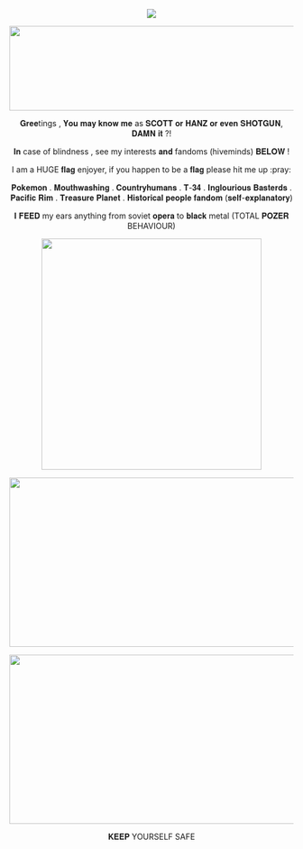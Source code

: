 <p align="center"> <img src="https://komarev.com/ghpvc/?username=6hanz&label=observing%20&color=941a01&style=flat"  </p>

<p align="center"> 
  <img width="800" height="150" src="https://www.webweaver.nu/clipart/img/holidays/halloween/skullpile.gif">
</p> 

<p align="center"> 𝐆𝐫𝐞𝐞tings ,
𝐘𝐨𝐮 𝐦𝐚𝐲 𝐤𝐧𝐨𝐰 𝐦𝐞 as 𝐒𝐂𝐎𝐓𝐓 𝐨𝐫 𝐇𝐀𝐍𝐙 𝐨𝐫 𝐞𝐯𝐞𝐧 𝐒𝐇𝐎𝐓𝐆𝐔𝐍, 𝐃𝐀𝐌𝐍 𝐢𝐭 ?! 
<p align="center"> 𝐈𝐧 case of blindness , see my interests 𝐚𝐧𝐝 fandoms (hiveminds) 𝐁𝐄𝐋𝐎𝐖 !
<p align="center"> I am a HUGE 𝐟𝐥𝐚𝐠 enjoyer, if you happen to be a 𝐟𝐥𝐚𝐠 please hit me up :pray:
<p align="center"> 𝐏𝐨𝐤𝐞𝐦𝐨𝐧 . 𝐌𝐨𝐮𝐭𝐡𝐰𝐚𝐬𝐡𝐢𝐧𝐠 . 𝐂𝐨𝐮𝐧𝐭𝐫𝐲𝐡𝐮𝐦𝐚𝐧𝐬 . 𝐓-𝟑𝟒 . 𝐈𝐧𝐠𝐥𝐨𝐮𝐫𝐢𝐨𝐮𝐬 𝐁𝐚𝐬𝐭𝐞𝐫𝐝𝐬 . 𝐏𝐚𝐜𝐢𝐟𝐢𝐜 𝐑𝐢𝐦 . 𝐓𝐫𝐞𝐚𝐬𝐮𝐫𝐞 𝐏𝐥𝐚𝐧𝐞𝐭 . 𝐇𝐢𝐬𝐭𝐨𝐫𝐢𝐜𝐚𝐥 𝐩𝐞𝐨𝐩𝐥𝐞 𝐟𝐚𝐧𝐝𝐨𝐦 (𝐬𝐞𝐥𝐟-𝐞𝐱𝐩𝐥𝐚𝐧𝐚𝐭𝐨𝐫𝐲)
<p align="center"> 𝐈 𝐅𝐄𝐄𝐃 my ears anything from soviet 𝐨𝐩𝐞𝐫𝐚 to 𝐛𝐥𝐚𝐜𝐤 metal (TOTAL 𝐏𝐎𝐙𝐄𝐑 BEHAVIOUR)

  
<p align="center">
    <img width="390" height="410" src="https://i0.wp.com/tshirtatlowprice.com/wp-content/uploads/2024/03/Rotten-Dot-Com-When-Hell-Is-Full-The-Dead-Will-Walk-Earth-Pure-Evil-Since-1996-Flush-Please-Shirt.png?ssl=1">
</p> 
<p align="center"> 
  <img width="1300" height="300" src="https://media1.tenor.com/m/B13HRe31hVQAAAAd/rayquaza.gif">
</p> 
<p align="center"> 
  <img width="1300" height="300" src="https://64.media.tumblr.com/631a1cda0de61dfc4db1d8fb448c0e1c/30218bc2fc6afd76-5c/s1280x1920/0790c5aec25596f83fe50a3fc193582df8655760.gif">
</p> 
<p align="center"> 𝐊𝐄𝐄𝐏 YOURSELF SAFE
